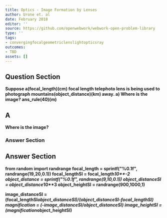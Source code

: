 ```yaml
---
title: Optics - Image Formation by Lenses
author: Urone et. al
date: February 2018
editor: ''
source: https://github.com/openwebwork/webwork-open-problem-library
type: ''
tags:
- convergingfocalgeometriclenslightopticsray
outcomes:
- TBD
assets: []
---
```


## Question Section 

<b>
Suppose a(focal_length)(cm) focal length telephoto lens is being used to photograph mountains(object_distance)(km) away.
a) Where is the image?
ans_rule(40)(m)

## A
Where is the image?
### Answer Section


## Answer Section

from random import randrange
focal_length = sprintf("%0.1f", randrange(19,20,0.1))
focal_lengthSI = focal_length*10**-2
object_distance = sprintf("%0.1f", randrange(9,10,0.1))
object_distanceSI = object_distance*10**3
object_heightSI = randrange(900,1000,1)

image_distanceSI = (focal_lengthSI*object_distanceSI)/(object_distanceSI-focal_lengthSI)
magnification = (-image_distanceSI/object_distanceSI)
image_heightSI = (magnification*object_heightSI)